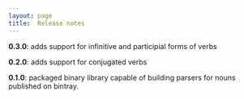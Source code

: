 ```yaml
---
layout: page
title:  Release notes
---
```



**0.3.0**:  adds support for infinitive and participial forms of verbs

**0.2.0**:  adds support for conjugated verbs

**0.1.0**:  packaged binary library capable of building parsers for nouns published on bintray.
